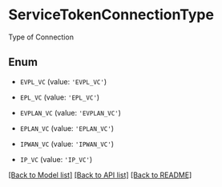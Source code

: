 # ServiceTokenConnectionType

Type of Connection

## Enum

* `EVPL_VC` (value: `'EVPL_VC'`)

* `EPL_VC` (value: `'EPL_VC'`)

* `EVPLAN_VC` (value: `'EVPLAN_VC'`)

* `EPLAN_VC` (value: `'EPLAN_VC'`)

* `IPWAN_VC` (value: `'IPWAN_VC'`)

* `IP_VC` (value: `'IP_VC'`)

[[Back to Model list]](../README.md#documentation-for-models) [[Back to API list]](../README.md#documentation-for-api-endpoints) [[Back to README]](../README.md)


